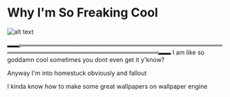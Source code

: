 # Why I'm So Freaking Cool

![alt text](https://file.garden/ZgmtOOf9jVgn5c_4/image_2024-05-30_023304831.png)

▬▬ι══════════════════════════════════════════════════════════════════════════════════ι▬▬
I am like so goddamn cool sometimes you dont even get it y'know?

Anyway I'm into homestuck obviously and fallout

I kinda know how to make some great wallpapers on wallpaper engine

